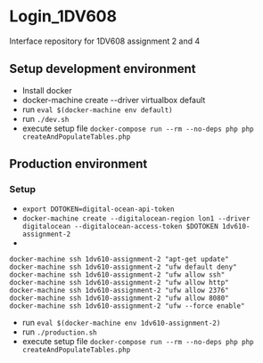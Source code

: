 # Login_1DV608
Interface repository for 1DV608 assignment 2 and 4

## Setup development environment
* Install docker
* docker-machine create --driver virtualbox default
* run `eval $(docker-machine env default)`
* run `./dev.sh`
* execute setup file `docker-compose run --rm --no-deps php php createAndPopulateTables.php`

## Production environment

### Setup
* `export DOTOKEN=digital-ocean-api-token`
* `docker-machine create --digitalocean-region lon1 --driver digitalocean --digitalocean-access-token $DOTOKEN 1dv610-assignment-2`
* 
```
docker-machine ssh 1dv610-assignment-2 "apt-get update"
docker-machine ssh 1dv610-assignment-2 "ufw default deny"
docker-machine ssh 1dv610-assignment-2 "ufw allow ssh"
docker-machine ssh 1dv610-assignment-2 "ufw allow http"
docker-machine ssh 1dv610-assignment-2 "ufw allow 2376"
docker-machine ssh 1dv610-assignment-2 "ufw allow 8080"
docker-machine ssh 1dv610-assignment-2 "ufw --force enable"
```
* run `eval $(docker-machine env 1dv610-assignment-2)`
* run `./production.sh`
* execute setup file `docker-compose run --rm --no-deps php php createAndPopulateTables.php`